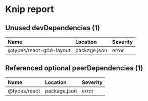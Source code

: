 # Knip report

## Unused devDependencies (1)

| Name                     | Location     | Severity |
| :----------------------- | :----------- | :------- |
| @types/react-grid-layout | package.json | error    |

## Referenced optional peerDependencies (1)

| Name         | Location     | Severity |
| :----------- | :----------- | :------- |
| @types/react | package.json | error    |

